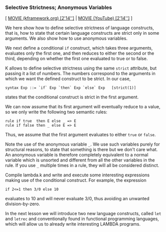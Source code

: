 ### Selective Strictness; Anonymous Variables

[
[MOVIE (kframework.org) [2'14'']](http://fsl.cs.uiuc.edu/k-tutorial/1_lambda/1_lambda-lesson_6/1_lambda-lesson_6_player.html)
|
[MOVIE (YouTube) [2'14'']](http://youtu.be/IreP6DFPWdk)
]

We here show how to define selective strictness of language constructs,
that is, how to state that certain language constructs are strict only
in some arguments.  We also show how to use anonymous variables.

We next define a conditional `if` construct, which takes three arguments,
evaluates only the first one, and then reduces to either the second or the
third, depending on whether the first one evaluated to true or to false.

K allows to define selective strictness using the same `strict` attribute,
but passing it a list of numbers.  The numbers correspond to the arguments
in which we want the defined construct to be strict.  In our case,

    syntax Exp ::= `if` Exp `then` Exp `else` Exp   [strict(1)]

states that the conditional construct is strict in the first argument.

We can now assume that its first argument will eventually reduce to a value, so
we only write the following two semantic rules:

    rule if true  then E else _ => E
    rule if false then _ else E => E

Thus, we assume that the first argument evaluates to either `true` or `false`.

Note the use of the anonymous variable `_`.  We use such variables purely for
structural reasons, to state that something is there but we don't care what.
An anonymous variable is therefore completely equivalent to a normal variable
which is unsorted and different from all the other variables in the rule.  If
you use `_` multiple times in a rule, they will all be considered distinct.

Compile lambda.k and write and execute some interesting expressions making
use of the conditional construct.  For example, the expression

    if 2<=1 then 3/0 else 10

evaluates to 10 and will never evaluate 3/0, thus avoiding an unwanted
division-by-zero.

In the next lesson we will introduce two new language constructs, called
`let` and `letrec` and conventionally found in functional programming
languages, which will allow us to already write interesting LAMBDA programs.
